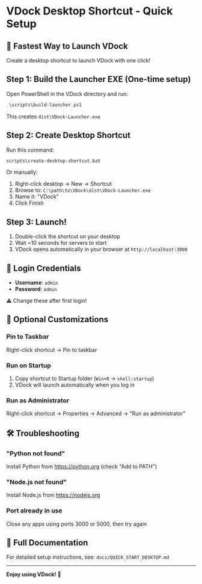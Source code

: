 # VDock Desktop Shortcut - Quick Setup

## 🚀 Fastest Way to Launch VDock

Create a desktop shortcut to launch VDock with one click!

## Step 1: Build the Launcher EXE (One-time setup)

Open PowerShell in the VDock directory and run:

```powershell
.\scripts\build-launcher.ps1
```

This creates `dist\VDock-Launcher.exe`

## Step 2: Create Desktop Shortcut

Run this command:

```cmd
scripts\create-desktop-shortcut.bat
```

Or manually:
1. Right-click desktop → New → Shortcut
2. Browse to: `C:\path\to\VDock\dist\VDock-Launcher.exe`
3. Name it: "VDock"
4. Click Finish

## Step 3: Launch!

1. Double-click the shortcut on your desktop
2. Wait ~10 seconds for servers to start
3. VDock opens automatically in your browser at `http://localhost:3000`

## 🎯 Login Credentials

- **Username**: `admin`
- **Password**: `admin`

⚠️ Change these after first login!

## 🎨 Optional Customizations

### Pin to Taskbar
Right-click shortcut → Pin to taskbar

### Run on Startup
1. Copy shortcut to Startup folder (`Win+R` → `shell:startup`)
2. VDock will launch automatically when you log in

### Run as Administrator
Right-click shortcut → Properties → Advanced → "Run as administrator"

## 🛠️ Troubleshooting

### "Python not found"
Install Python from https://python.org (check "Add to PATH")

### "Node.js not found"  
Install Node.js from https://nodejs.org

### Port already in use
Close any apps using ports 3000 or 5000, then try again

## 📖 Full Documentation

For detailed setup instructions, see: `docs/QUICK_START_DESKTOP.md`

---

**Enjoy using VDock!** 🎉

